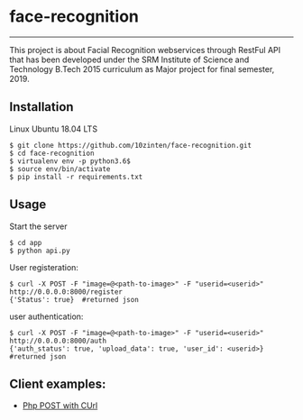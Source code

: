 # face-recognition
----------------------------------------------------------------------
This project is about Facial Recognition webservices through RestFul API that has been developed under the SRM Institute of Science and Technology B.Tech 2015 curriculum as Major project for final semester, 2019.

## Installation
Linux Ubuntu 18.04 LTS
```
$ git clone https://github.com/10zinten/face-recognition.git
$ cd face-recognition
$ virtualenv env -p python3.6$ 
$ source env/bin/activate
$ pip install -r requirements.txt
```

## Usage
Start the server
```
$ cd app
$ python api.py
```

User registeration:
```
$ curl -X POST -F "image=@<path-to-image>" -F "userid=<userid>" http://0.0.0.0:8000/register
{'Status': true}  #returned json
```

user authentication:
```
$ curl -X POST -F "image=@<path-to-image>" -F "userid=<userid>" http://0.0.0.0:8000/auth
{'auth_status': true, 'upload_data': true, 'user_id': <userid>}  #returned json
```

## Client examples: 
- [Php POST with CUrl](https://stackoverflow.com/questions/3433542/curl-php-send-image)
